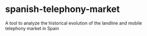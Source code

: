 # spanish-telephony-market
A tool to analyze the historical evolution of the landline and mobile telephony market in Spain 
